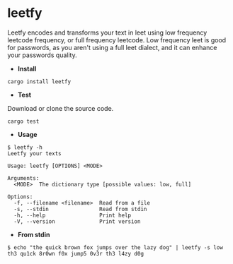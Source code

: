 # leetfy
Leetfy encodes and transforms your text in leet using low frequency leetcode frequency, or full frequency leetcode.
Low frequency leet is good for passwords, as you aren't using a full leet dialect, and it can enhance your passwords quality.

* **Install**

```
cargo install leetfy
```

* **Test**

Download or clone the source code.
```
cargo test
```

* **Usage**
```
$ leetfy -h
Leetfy your texts

Usage: leetfy [OPTIONS] <MODE>

Arguments:
  <MODE>  The dictionary type [possible values: low, full]

Options:
  -f, --filename <filename>  Read from a file
  -s, --stdin                Read from stdin
  -h, --help                 Print help
  -V, --version              Print version
```

* **From stdin**
```
$ echo "the quick brown fox jumps over the lazy dog" | leetfy -s low
th3 qu1ck 8r0wn f0x jump5 0v3r th3 l4zy d0g
```